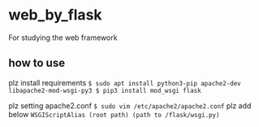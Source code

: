 # web_by_flask
For studying the web framework
## how to use
plz install requirements
`$ sudo apt install python3-pip apache2-dev libapache2-mod-wsgi-py3
$ pip3 install mod_wsgi flask` 

plz setting apache2.conf
`$ sudo vim /etc/apache2/apache2.conf`
plz add below
`WSGIScriptAlias (root path) (path to /flask/wsgi.py)`
